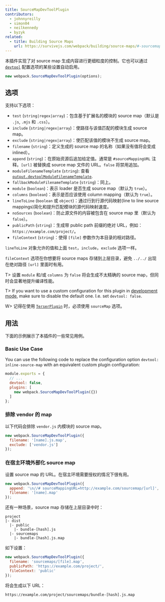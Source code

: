 ```yaml
---
title: SourceMapDevToolPlugin
contributors:
  - johnnyreilly
  - simon04
  - neilkennedy
  - byzyk
related:
  - title: Building Source Maps
    url: https://survivejs.com/webpack/building/source-maps/#-sourcemapdevtoolplugin-and-evalsourcemapdevtoolplugin-
---
```


本插件实现了对 source map 生成内容进行更细粒度的控制。它也可以通过 [`devtool`](/configuration/devtool/) 配置选项的某些设置自动启用。

```js
new webpack.SourceMapDevToolPlugin(options);
```


## 选项

支持以下选项：

- `test` (`string|regex|array`)：包含基于扩展名的模块的 source map（默认是 `.js`, `.mjs` 和 `.css`）。
- `include` (`string|regex|array`)：使路径与该值匹配的模块生成 source map。
- `exclude` (`string|regex|array`)：使匹配该值的模块不生成 source map。
- `filename` (`string`)：定义生成的 source map 的名称（如果没有值将会变成 inlined）。
- `append` (`string`)：在原始资源后追加给定值。通常是 `#sourceMappingURL` 注释。`[url]` 被替换成 source map 文件的 URL。`false` 将禁用追加。
- `moduleFilenameTemplate` (`string`): 查看 [`output.devtoolModuleFilenameTemplate`](/configuration/output/#output-devtoolmodulefilenametemplate).
- `fallbackModuleFilenameTemplate` (`string`)：同上。
- `module` (`boolean`)：表示 loader 是否生成 source map（默认为 `true`）。
- `columns` (`boolean`)：表示是否应该使用 column mapping（默认为 `true`）。
- `lineToLine` (`boolean` 或 `object`)：通过行到行源代码映射(line to line source mappings)简化和提升匹配模块的源代码映射速度。
- `noSources` (`boolean`)：防止源文件的内容被包含在 source map 里（默认为 `false`）。
- `publicPath` (`string`)：生成带 public path 前缀的绝对 URL，例如：`https://example.com/project/`。
- `fileContext` (`string`)：使得 `[file]` 参数作为本目录的相对路径。

`lineToLine` 对象允许的值和上面 `test`，`include`，`exclude` 选项一样。

`fileContext` 选项在你想要将 source maps 存储到上层目录，避免 `../../` 出现在绝对路径 `[url]` 里面时有用。

T> 设置 `module` 和/或 `columns` 为 `false` 将会生成不太精确的 source map，但同时会显著地提升编译性能。

T> If you want to use a custom configuration for this plugin in [development mode](/concepts/mode/#mode-development), make sure to disable the default one. I.e. set `devtool: false`.

W> 记得在使用 [`TerserPlugin`](/plugins/terser-webpack-plugin) 时，必须使用 `sourceMap` 选项。

## 用法

下面的示例展示了本插件的一些常见用例。

### Basic Use Case

You can use the following code to replace the configuration option `devtool: inline-source-map` with an equivalent custom plugin configuration:

```js
module.exports = {
  // ...
  devtool: false,
  plugins: [
    new webpack.SourceMapDevToolPlugin({})
  ]
};
```

### 排除 vendor 的 map

以下代码会排除 `vendor.js` 内模块的 source map。

```js
new webpack.SourceMapDevToolPlugin({
  filename: '[name].js.map',
  exclude: ['vendor.js']
});
```

### 在宿主环境外部化 source map

设置 source map 的 URL。在宿主环境需要授权的情况下很有用。

```js
new webpack.SourceMapDevToolPlugin({
  append: '\n//# sourceMappingURL=http://example.com/sourcemap/[url]',
  filename: '[name].map'
});
```

还有一种场景，source map 存储在上层目录中时：

```code
project
|- dist
  |- public
    |- bundle-[hash].js
  |- sourcemaps
    |- bundle-[hash].js.map
```

如下设置：

```js
new webpack.SourceMapDevToolPlugin({
  filename: 'sourcemaps/[file].map',
  publicPath: 'https://example.com/project/',
  fileContext: 'public'
});
```

将会生成以下 URL：

```code
https://example.com/project/sourcemaps/bundle-[hash].js.map
```
